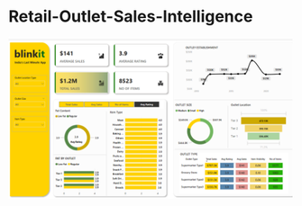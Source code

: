 # Retail-Outlet-Sales-Intelligence
<img src="Retail Dashboard.png" alt="Outlet Sales Dashboard" width="600"/>
